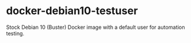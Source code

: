 # docker-debian10-testuser
Stock Debian 10 (Buster) Docker image with a default user for automation testing.
